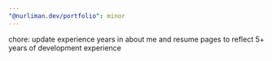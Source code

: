 ```yaml
---
"@nurliman.dev/portfolio": minor
---
```


chore: update experience years in about me and resume pages to reflect 5+ years of development experience
